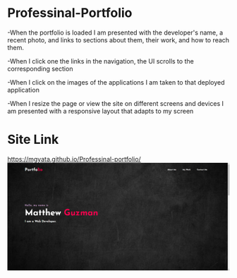 # Professinal-Portfolio

-When the portfolio is loaded I am presented with the developer's name, a recent photo, and links to sections about them, their work, and how to reach them.

-When I click one the links in the navigation, the UI scrolls to the corresponding section

-When I click on the images of the applications I am taken to that deployed application

-When I resize the page or view the site on different screens and devices I am presented with a responsive layout that adapts to my screen

# Site Link
https://mgyata.github.io/Professinal-portfolio/
![Portfolio Homepage](assets\images\portfolio-image.png)

